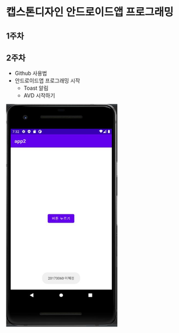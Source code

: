 # 캡스톤디자인 안드로이드앱 프로그래밍

## 1주차

## 2주차
  - Github 사용법
  - 안드로이드앱 프로그래밍 시작
    - Toast 알림
    - AVD 시작하기

<img width = "300" height = "600" src = "./png/2주차출석과제.jpg"></img>
